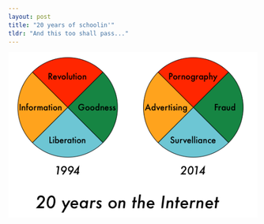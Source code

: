 ```yaml
---
layout: post
title: "20 years of schoolin'"
tldr: "And this too shall pass..."
---
```

![uggh](/images/pardise_lost.png)
